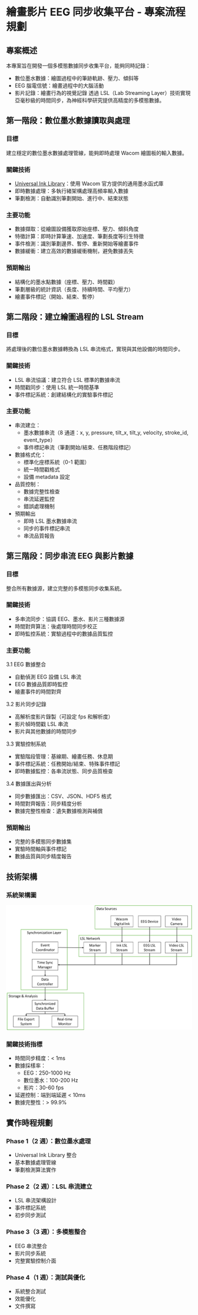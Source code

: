 # 繪畫影片 EEG 同步收集平台 - 專案流程規劃

## 專案概述

本專案旨在開發一個多模態數據同步收集平台，能夠同時記錄：

- 數位墨水數據：繪圖過程中的筆跡軌跡、壓力、傾斜等
- EEG 腦電信號：繪畫過程中的大腦活動
- 影片記錄：繪畫行為的視覺記錄
  透過 LSL（Lab Streaming Layer）技術實現亞毫秒級的時間同步，為神經科學研究提供高精度的多模態數據。

## 第一階段：數位墨水數據讀取與處理

### 目標

建立穩定的數位墨水數據處理管線，能夠即時處理 Wacom 繪圖板的輸入數據。

### 關鍵技術

- [Universal Ink Library](https://github.com/Wacom-Developer/universal-ink-library)：使用 Wacom 官方提供的通用墨水函式庫
- 即時數據處理：多執行緒架構處理高頻率輸入數據
- 筆劃檢測：自動識別筆劃開始、進行中、結束狀態

### 主要功能

- 數據擷取：從繪圖設備獲取原始座標、壓力、傾斜角度
- 特徵計算：即時計算筆速、加速度、筆劃長度等衍生特徵
- 事件檢測：識別筆劃邊界、暫停、重新開始等繪畫事件
- 數據緩衝：建立高效的數據緩衝機制，避免數據丟失

### 預期輸出

- 結構化的墨水點數據（座標、壓力、時間戳）
- 筆劃層級的統計資訊（長度、持續時間、平均壓力）
- 繪畫事件標記（開始、結束、暫停）

## 第二階段：建立繪圖過程的 LSL Stream

### 目標

將處理後的數位墨水數據轉換為 LSL 串流格式，實現與其他設備的時間同步。

### 關鍵技術

- LSL 串流協議：建立符合 LSL 標準的數據串流
- 時間戳同步：使用 LSL 統一時間基準
- 事件標記系統：創建結構化的實驗事件標記

### 主要功能

- 串流建立：
  - 墨水數據串流（8 通道：x, y, pressure, tilt_x, tilt_y, velocity, stroke_id, event_type）
  - 事件標記串流（筆劃開始/結束、任務階段標記）
- 數據格式化：
  - 標準化座標系統（0-1 範圍）
  - 統一時間戳格式
  - 設備 metadata 設定
- 品質控制：
  - 數據完整性檢查
  - 串流延遲監控
  - 錯誤處理機制
- 預期輸出
  - 即時 LSL 墨水數據串流
  - 同步的事件標記串流
  - 串流品質報告

## 第三階段：同步串流 EEG 與影片數據

### 目標

整合所有數據源，建立完整的多模態同步收集系統。

### 關鍵技術

- 多串流同步：協調 EEG、墨水、影片三種數據源
- 時間對齊算法：後處理時間同步校正
- 即時監控系統：實驗過程中的數據品質監控

### 主要功能

3.1 EEG 數據整合

- 自動偵測 EEG 設備 LSL 串流
- EEG 數據品質即時監控
- 繪畫事件的時間對齊

3.2 影片同步記錄

- 高解析度影片錄製（可設定 fps 和解析度）
- 影片幀時間戳 LSL 串流
- 影片與其他數據的時間同步

3.3 實驗控制系統

- 實驗階段管理：基線期、繪畫任務、休息期
- 事件標記系統：任務開始/結束、特殊事件標記
- 即時數據監控：各串流狀態、同步品質檢查

3.4 數據匯出與分析

- 同步數據匯出：CSV、JSON、HDF5 格式
- 時間對齊報告：同步精度分析
- 數據完整性檢查：遺失數據檢測與補償

### 預期輸出

- 完整的多模態同步數據集
- 實驗時間軸與事件標記
- 數據品質與同步精度報告

## 技術架構

### 系統架構圖

![system_archietecture](./系統架構.png)

### 關鍵技術指標

- 時間同步精度：< 1ms
- 數據採樣率：
  - EEG：250-1000 Hz
  - 數位墨水：100-200 Hz
  - 影片：30-60 fps
- 延遲控制：端到端延遲 < 10ms
- 數據完整性：> 99.9%

## 實作時程規劃

### Phase 1（2 週）：數位墨水處理

- Universal Ink Library 整合
- 基本數據處理管線
- 筆劃檢測算法實作

### Phase 2（2 週）：LSL 串流建立

- LSL 串流架構設計
- 事件標記系統
- 初步同步測試

### Phase 3（3 週）：多模態整合

- EEG 串流整合
- 影片同步系統
- 完整實驗控制介面

### Phase 4（1 週）：測試與優化

- 系統整合測試
- 效能優化
- 文件撰寫
